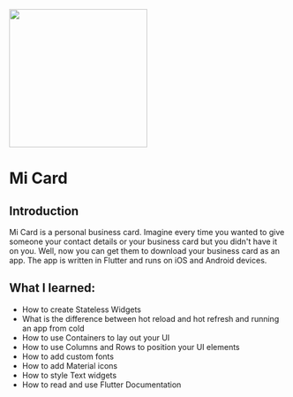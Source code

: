 <!-- ![Demo GIF](https://github.com/aishafarooque/Flutter-Information-Card/blob/main/media/demo.gif?raw=true) -->
<img src="https://github.com/aishafarooque/Flutter-Information-Card/blob/main/media/demo.gif?raw=true" width="250" height="250"/>

# Mi Card

## Introduction

Mi Card is a personal business card. Imagine every time you wanted to give someone your contact details or your business card but you didn't have it on you. Well, now you can get them to download your business card as an app. The app is written in Flutter and runs on iOS and Android devices.

## What I learned:

* How to create Stateless Widgets
* What is the difference between hot reload and hot refresh and running an app from cold
* How to use Containers to lay out your UI
* How to use Columns and Rows to position your UI elements
* How to add custom fonts
* How to add Material icons
* How to style Text widgets
* How to read and use Flutter Documentation

